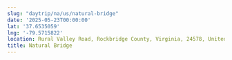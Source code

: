 ```yaml
---
slug: "daytrip/na/us/natural-bridge"
date: '2025-05-23T00:00:00'
lat: '37.6535059'
lng: '-79.5715822'
location: Rural Valley Road, Rockbridge County, Virginia, 24578, United States
title: Natural Bridge
---
```



